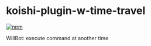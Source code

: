 # koishi-plugin-w-time-travel

[![npm](https://img.shields.io/npm/v/koishi-plugin-w-time-travel?style=flat-square)](https://www.npmjs.com/package/koishi-plugin-w-time-travel)

WillBot: execute command at another time

